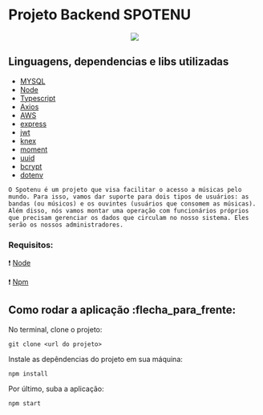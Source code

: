 # Projeto Backend SPOTENU
 
<div align="center"><img src="https://i.imgur.com/xUhQLtc.png"></img></div>


## Linguagens, dependencias e libs utilizadas
- [MYSQL](https://www.mysql.com/)
- [Node](https://nodejs.org/en/)
- [Typescript](https://www.typescriptlang.org/)
- [Axios](https://alligator.io/react/axios-react/)
- [AWS](https://aws.google.com/)
- [express](https://expressjs.com/)
- [jwt](https://jwt.io/)
- [knex](http://knexjs.org/)
- [moment](https://momentjs.com/docs/)
- [uuid](https://www.uuidgenerator.net/)
- [bcrypt](https://www.npmjs.com/package/bcryptjs)
- [dotenv](https://www.npmjs.com/package/dotenv)

``
O Spotenu é um projeto que visa facilitar o acesso a músicas pelo mundo. Para isso, vamos dar suporte para dois tipos de usuários: as bandas (ou músicos) e os ouvintes (usuários que consomem as músicas). Além disso, nós vamos montar uma operação com funcionários próprios que precisam gerenciar os dados que circulam no nosso sistema. Eles serão os nossos administradores.
``

### Requisitos:

:exclamation: [Node](https://nodejs.org/en/download/)

:exclamation: [Npm](https://www.npmjs.com/)

## Como rodar a aplicação :flecha_para_frente:
No terminal, clone o projeto:
```
git clone <url do projeto>
```
Instale as depêndencias do projeto em sua máquina:
```
npm install
```
Por último, suba a aplicação:
```
npm start
